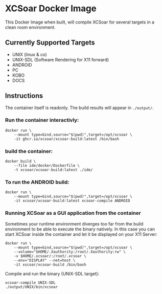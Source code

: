 # XCSoar Docker Image

This Docker Image when built, will compile XCSoar for several targets in a clean room environment.


## Currently Supported Targets

- UNIX (linux & co)
- UNIX-SDL (Software Rendering for X11 forward)
- ANDROID
- PC
- KOBO
- DOCS

## Instructions

The container itself is readonly. The build results will appear in `./output/`.

### Run the container interactivly:
```
docker run \
    --mount type=bind,source="$(pwd)",target=/opt/xcsoar \
    -it ghcr.io/xcsoar/xcsoar-build:latest /bin/bash
```

### build the container:
```
docker build \
    --file ide/docker/Dockerfile \
    -t xcsoar/xcsoar-build:latest ./ide/
```

### To run the ANDROID build:
```
docker run \
    --mount type=bind,source="$(pwd)",target=/opt/xcsoar \
    -it xcsoar/xcsoar-build:latest xcsoar-compile ANDROID
```

### Running XCSoar as a GUI application from the container

Sometimes your runtime environment diverges too far from the build environment to be able to execute the binary natively.
In this case you can start XCSoar inside the container and let it be displayed on your X11 Server:
```
docker run \
    --mount type=bind,source="$(pwd)",target=/opt/xcsoar \
    --volume="$HOME/.Xauthority:/root/.Xauthority:rw" \
    -v $HOME/.xcsoar/:/root/.xcsoar \
    --env="DISPLAY" --net=host \
    -it xscoar/xcsoar-build /bin/bash
```
Compile and run the binary (UNIX-SDL target):
```
xcsoar-compile UNIX-SDL
./output/UNIX/bin/xcsoar
```
